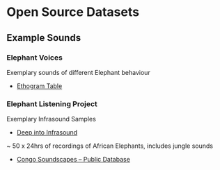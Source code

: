 # Open Source Datasets


## Example Sounds
### Elephant Voices
Exemplary sounds of different Elephant behaviour
- [Ethogram Table](https://www.elephantvoices.org/elephant-ethogram/ethogram-table/overview.html)

### Elephant Listening Project

Exemplary Infrasound Samples

- [Deep into Infrasound](https://elephantlisteningproject.org/all-about-infrasound/)

~ 50 x 24hrs of recordings of African Elephants, includes jungle sounds

- [Congo Soundscapes – Public Database](https://elephantlisteningproject.org/congo-soundscapes-public-database/)
